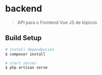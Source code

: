 # backend

> API para o Frontend Vue JS de tópicos

## Build Setup

``` bash
# install dependencies
$ composer install

# start server
$ php artisan serve
```
